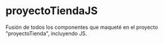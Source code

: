 # proyectoTiendaJS
Fusión de todos los componentes que maqueté en el proyecto "proyectoTienda", incluyendo JS.
